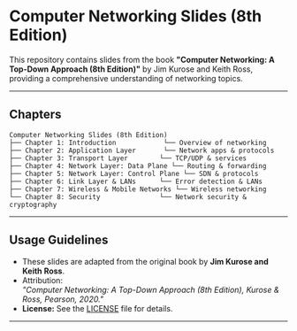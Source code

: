 # Computer Networking Slides (8th Edition)

This repository contains slides from the book **"Computer Networking: A Top-Down Approach (8th Edition)"** by Jim Kurose and Keith Ross, providing a comprehensive understanding of networking topics.

---

## Chapters  

```
Computer Networking Slides (8th Edition)
├── Chapter 1: Introduction            └── Overview of networking
├── Chapter 2: Application Layer       └── Network apps & protocols
├── Chapter 3: Transport Layer        └── TCP/UDP & services
├── Chapter 4: Network Layer: Data Plane └── Routing & forwarding
├── Chapter 5: Network Layer: Control Plane └── SDN & protocols
├── Chapter 6: Link Layer & LANs      └── Error detection & LANs
├── Chapter 7: Wireless & Mobile Networks └── Wireless networking
└── Chapter 8: Security               └── Network security & cryptography
```

---

## Usage Guidelines  

- These slides are adapted from the original book by **Jim Kurose and Keith Ross**.  
- Attribution:  
  _"Computer Networking: A Top-Down Approach (8th Edition), Kurose & Ross, Pearson, 2020."_
- **License:** See the [LICENSE](./LICENSE) file for details.

---
